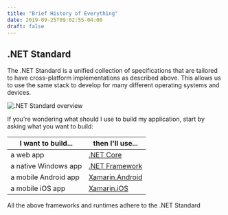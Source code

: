 ```yaml
---
title: "Brief History of Everything"
date: 2019-09-25T09:02:55-04:00
draft: false
---
```


## .NET Standard

The .NET Standard is a unified collection of specifications that are tailored to have cross-platform implementations 
as described above. This allows us to use the same stack to develop for many different operating systems and devices.

![.NET Standard overview](/images/NET-standard.png)

If you're wondering what should I use to build my application, start by asking what you want to build:

|I want to build...|then I'll use...|
|------------------|----------------|
|a web app         |[.NET Core]((https://docs.microsoft.com/en-us/dotnet/core/))|
|a native Windows app|[.NET Framework](https://dotnet.microsoft.com/download/dotnet-framework)|
|a mobile Android app|[Xamarin.Android](https://docs.microsoft.com/en-us/xamarin/android/index)|
|a mobile iOS app|[Xamarin.iOS](https://docs.microsoft.com/en-us/xamarin/ios/index)|

All the above frameworks and runtimes adhere to the .NET Standard
